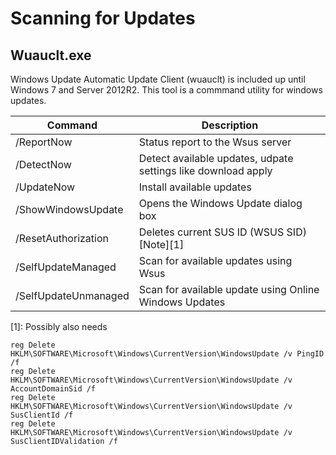 # Scanning for Updates

## Wuauclt.exe
Windows Update Automatic Update Client (wuauclt) is included up until Windows 7 and Server 2012R2. This tool is a commmand utility for windows updates.

Command | Description
--------|------------
/ReportNow | Status report to the Wsus server
/DetectNow | Detect available updates, udpate settings like download apply
/UpdateNow | Install available updates
/ShowWindowsUpdate | Opens the Windows Update dialog box
/ResetAuthorization | Deletes current SUS ID (WSUS SID) [Note][1]
/SelfUpdateManaged | Scan for available updates using Wsus
/SelfUpdateUnmanaged | Scan for available update using Online Windows Updates


[1]: Possibly also needs 
```shell
reg Delete HKLM\SOFTWARE\Microsoft\Windows\CurrentVersion\WindowsUpdate /v PingID /f 
reg Delete HKLM\SOFTWARE\Microsoft\Windows\CurrentVersion\WindowsUpdate /v AccountDomainSid /f 
reg Delete HKLM\SOFTWARE\Microsoft\Windows\CurrentVersion\WindowsUpdate /v SusClientId /f  
reg Delete HKLM\SOFTWARE\Microsoft\Windows\CurrentVersion\WindowsUpdate /v SusClientIDValidation /f 
```
